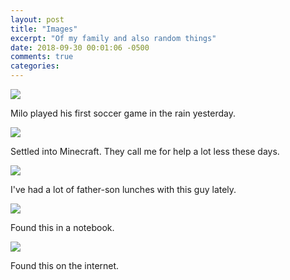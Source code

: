 ```yaml
---
layout: post
title: "Images"
excerpt: "Of my family and also random things"
date: 2018-09-30 00:01:06 -0500
comments: true
categories: 
---
```


![]({{site.url}}/assets/2018/09/soccer.jpg)

Milo played his first soccer game in the rain yesterday.

![]({{site.url}}/assets/2018/09/minecraft.jpg)

Settled into Minecraft. They call me for help a lot less these days.

![]({{site.url}}/assets/2018/09/lunch.jpg)

I've had a lot of father-son lunches with this guy lately.

![]({{site.url}}/assets/2018/09/facebook.jpg)

Found this in a notebook.

![]({{site.url}}/assets/2018/09/programming.jpg)

Found this on the internet.
